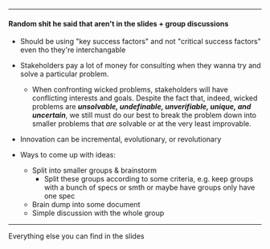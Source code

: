 ***
#### Random shit he said that aren't in the slides + group discussions
- Should be using "key success factors" and not "critical success factors" even tho they're interchangable

- Stakeholders pay a lot of money for consulting when they wanna try and solve a particular problem. 
	- When confronting wicked problems, stakeholders will have conflicting interests and goals. Despite the fact that, indeed, wicked problems are ***unsolvable, undefinable, unverifiable, unique, and uncertain***, we still must do our best to break the problem down into smaller problems that *are* solvable or at the very least improvable.

- Innovation can be incremental, evolutionary, or revolutionary 

- Ways to come up with ideas:
	- Split into smaller groups & brainstorm
		- Split these groups according to some criteria, e.g. keep groups with a bunch of specs or smth or maybe have groups only have one spec
	- Brain dump into some document
	- Simple discussion with the whole group
***

Everything else you can find in the slides